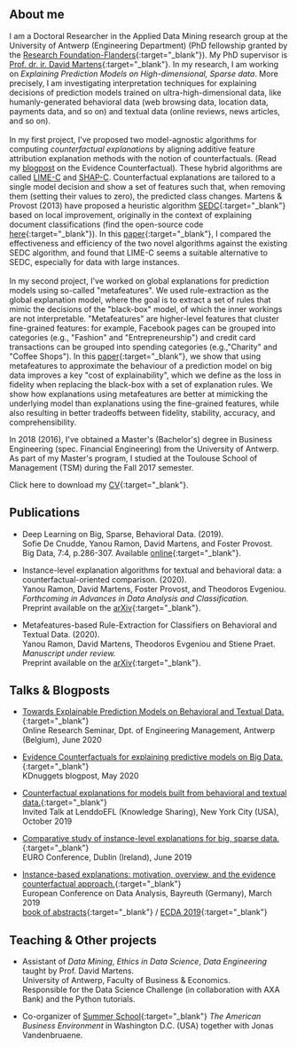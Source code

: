## About me

I am a Doctoral Researcher in the Applied Data Mining research group at the University of Antwerp (Engineering Department) (PhD fellowship granted by the [Research Foundation-Flanders](https://www.fwo.be/en/the-fwo/){:target="_blank"}). My PhD supervisor is [Prof. dr. ir. David Martens](https://www.uantwerpen.be/nl/personeel/david-martens/){:target="_blank"}. In my research, I am working on *Explaining Prediction Models on High-dimensional, Sparse data*. More precisely, I am investigating interpretation techniques for explaining decisions of prediction models trained on ultra-high-dimensional data, like humanly-generated behavioral data (web browsing data, location data, payments data, and so on) and textual data (online reviews, news articles, and so on). <br/> <br/> In my first project, I've proposed two model-agnostic algorithms for computing *counterfactual explanations* by aligning additive feature attribution explanation methods with the notion of counterfactuals. (Read my [blogpost](https://www.kdnuggets.com/2020/05/evidence-counterfactuals-predictive-models-big-data.html) on the Evidence Counterfactual). These hybrid algorithms are called [LIME-C](https://github.com/yramon/LimeCounterfactual) and [SHAP-C](https://github.com/yramon/ShapCounterfactual). Counterfactual explanations are tailored to a single model decision and show a set of features such that, when removing them (setting their values to zero), the predicted class changes. Martens & Provost (2013) have proposed a heuristic algorithm [SEDC](pages.stern.nyu.edu/~fprovost/Papers/MartensProvost_Explaining.pdf){:target="_blank"} based on local improvement, originally in the context of explaining document classifications (find the open-source code [here](https://github.com/yramon/edc){:target="_blank"}). In this [paper](https://arxiv.org/abs/1912.01819){:target="_blank"}, I compared the effectiveness and efficiency of the two novel algorithms against the existing SEDC algorithm, and found that LIME-C seems a suitable alternative to SEDC, especially for data with large instances. <br/> <br/> In my second project, I've worked on global explanations for prediction models using so-called "metafeatures". We used rule-extraction as the global explanation model, where the goal is to extract a set of rules that mimic the decisions of the "black-box" model, of which the inner workings are not interpretable. "Metafeatures" are higher-level features that cluster fine-grained features: for example, Facebook pages can be grouped into categories (e.g., "Fashion" and "Entrepreneurship") and credit card transactions can be grouped into spending categories (e.g.,"Charity" and "Coffee Shops"). In this [paper](https://arxiv.org/abs/2003.04792){:target="_blank"}, we show that using metafeatures to approximate the behaviour of a prediction model on big data improves a key "cost of explainability", which we define as the loss in fidelity when replacing the black-box with a set of explanation rules. We show how explanations using metafeatures are better at mimicking the underlying model than explanations using the fine-grained features, while also resulting in better tradeoffs between fidelity, stability, accuracy, and comprehensibility.

In 2018 (2016), I've obtained a Master's (Bachelor's) degree in Business Engineering (spec. Financial Engineering) from the University of Antwerp. As part of my Master's program, I studied at the Toulouse School of Management (TSM) during the Fall 2017 semester. 

Click here to download my [CV](https://yramon.github.io/files/YanouRamon_CV_2020_Academic.pdf){:target="_blank"}.

## Publications

* Deep Learning on Big, Sparse, Behavioral Data. (2019). <br/>Sofie De Cnudde, Yanou Ramon, David Martens, and Foster Provost.<br/> Big Data, 7:4, p.286-307. Available [online](https://www.liebertpub.com/doi/abs/10.1089/big.2019.0095){:target="_blank"}.

* Instance-level explanation algorithms for textual and behavioral data: a counterfactual-oriented comparison. (2020). <br/> Yanou Ramon, David Martens, Foster Provost, and Theodoros Evgeniou. <br/> *Forthcoming in Advances in Data Analysis and Classification.* <br/>
Preprint available on the [arXiv](https://arxiv.org/abs/1912.01819){:target="_blank"}.

* Metafeatures-based Rule-Extraction for Classifiers on Behavioral and Textual Data. (2020). <br/> Yanou Ramon, David Martens, Theodoros Evgeniou and Stiene Praet. <br/> *Manuscript under review.* <br/>
Preprint available on the [arXiv](https://arxiv.org/abs/2003.04792){:target="_blank"}.


## Talks & Blogposts
* [Towards Explainable Prediction Models on Behavioral and Textual Data.](https://yramon.github.io/files/researchseminar_YR_19june2020.pdf){:target="_blank"} 
<br/> Online Research Seminar, Dpt. of Engineering Management, Antwerp (Belgium), June 2020

* [Evidence Counterfactuals for explaining predictive models on Big Data.](https://www.kdnuggets.com/2020/05/evidence-counterfactuals-predictive-models-big-data.html){:target="_blank"} 
<br/> KDnuggets blogpost, May 2020

* [Counterfactual explanations for models built from behavioral and textual data.](https://yramon.github.io/files/NYC_presentation_YRamon_oct2019_short.pdf){:target="_blank"} <br/> Invited Talk at LenddoEFL (Knowledge Sharing), New York City (USA), October 2019

* [Comparative study of instance-level explanations for big, sparse data.](https://yramon.github.io/files/EURO_presentation_Dublin_June19_YanouRamon.pdf){:target="_blank"} <br/> EURO Conference, Dublin (Ireland), June 2019

* [Instance-based explanations: motivation, overview, and the evidence counterfactual approach.](https://yramon.github.io/files/ECDA_presentation_Bayreuth_YanouRamon.pdf){:target="_blank"} <br/> European Conference on Data Analysis, Bayreuth (Germany), March 2019 <br/> [book of abstracts](http://www.gfkl.org/ecda2019/wp-content/uploads/sites/7/2019/03/Book_of_Abstracts_FINAL.pdf){:target="_blank"} / [ECDA 2019](http://www.gfkl.org/ecda2019/){:target="_blank"}

## Teaching & Other projects
* Assistant of *Data Mining*, *Ethics in Data Science*, *Data Engineering* taught by Prof. David Martens. <br/> University of Antwerp, Faculty of Business & Economics. <br/> Responsible for the Data Science Challenge (in collaboration with AXA Bank) and the Python tutorials.

* Co-organizer of [Summer School](https://www.uantwerpen.be/en/about-uantwerp/faculties/faculty-of-business-and-economics/studying-and-education/programmes/summer-schools/usa-washington/){:target="_blank"} *The American Business Environment* in Washington D.C. (USA) together with Jonas Vandenbruaene. <br/>
